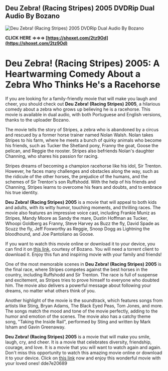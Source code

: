 ## Deu Zebra! (Racing Stripes) 2005 DVDRip Dual Audio By Bozano

 
 ![Deu Zebra! (Racing Stripes) 2005 DVDRip Dual Audio By Bozano](https://www.moriareviews.com/rongulator/wp-content/uploads/Racing-Stripes-2005-1.jpg)
 
 
**CLICK HERE ⇒⇒⇒ [https://shoxet.com/2tz9Od](https://shoxet.com/2tz9Od)**

 
 
 
 
 
# Deu Zebra! (Racing Stripes) 2005: A Heartwarming Comedy About a Zebra Who Thinks He's a Racehorse
  
If you are looking for a family-friendly movie that will make you laugh and cheer, you should check out **Deu Zebra! (Racing Stripes) 2005**, a hilarious comedy about a zebra who grows up believing he is a racehorse. This movie is available in dual audio, with both Portuguese and English versions, thanks to the uploader Bozano.
  
The movie tells the story of Stripes, a zebra who is abandoned by a circus and rescued by a former horse trainer named Nolan Walsh. Nolan takes Stripes to his farm, where he meets a bunch of quirky animals who become his friends, such as Tucker the Shetland pony, Franny the goat, Goose the pelican, and Reggie the rooster. Stripes also befriends Nolan's daughter Channing, who shares his passion for racing.
  
Stripes dreams of becoming a champion racehorse like his idol, Sir Trenton. However, he faces many challenges and obstacles along the way, such as the ridicule of the other horses, the prejudice of the humans, and the schemes of Sir Trenton's son Ruffshodd. With the help of his friends and Channing, Stripes learns to overcome his fears and doubts, and to embrace his true identity.
  
**Deu Zebra! (Racing Stripes) 2005** is a movie that will appeal to both kids and adults, with its witty humor, touching moments, and thrilling races. The movie also features an impressive voice cast, including Frankie Muniz as Stripes, Mandy Moore as Sandy the mare, Dustin Hoffman as Tucker, Whoopi Goldberg as Franny, Steve Harvey as Buzz the fly, David Spade as Scuzz the fly, Jeff Foxworthy as Reggie, Snoop Dogg as Lightning the bloodhound, and Joe Pantoliano as Goose.
  
If you want to watch this movie online or download it to your device, you can find it on [this link](https://blinurroselfbeme.wixsite.com/thirscompningte/post/deu-zebra-racing-stripes-2005-dvdrip-dual-audio-by-bozano), courtesy of Bozano. You will need a torrent client to download it. Enjoy this fun and inspiring movie with your family and friends!
  
One of the most memorable scenes in **Deu Zebra! (Racing Stripes) 2005** is the final race, where Stripes competes against the best horses in the country, including Ruffshodd and Sir Trenton. The race is full of suspense and excitement, as Stripes tries to prove himself to everyone who doubted him. The movie also delivers a powerful message about following your dreams, no matter what others think of you.
  
Another highlight of the movie is the soundtrack, which features songs from artists like Sting, Bryan Adams, The Black Eyed Peas, Tom Jones, and more. The songs match the mood and tone of the movie perfectly, adding to the humor and emotion of the scenes. The movie also has a catchy theme song, "Taking the Inside Rail", performed by Sting and written by Mark Isham and Gavin Greenaway.
  
**Deu Zebra! (Racing Stripes) 2005** is a movie that will make you smile, laugh, cry, and cheer. It is a movie that celebrates diversity, friendship, courage, and love. It is a movie that you will want to watch again and again. Don't miss this opportunity to watch this amazing movie online or download it to your device. Click on [this link](https://blinurroselfbeme.wixsite.com/thirscompningte/post/deu-zebra-racing-stripes-2005-dvdrip-dual-audio-by-bozano) now and enjoy this wonderful movie with your loved ones!
 dde7e20689
 
 
